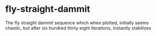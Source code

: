 # fly-straight-dammit
The fly straight dammit sequence which when plotted, initially seems chaotic, but after six hundred thirty eight iterations, instantly stabilizes
